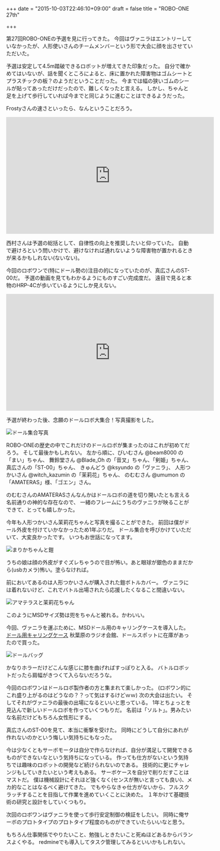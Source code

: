 +++
date = "2015-10-03T22:46:10+09:00"
draft = false
title = "ROBO-ONE 27th"

+++

第27回ROBO-ONEの予選を見に行ってきた。
今回はヴァニラはエントリーしていなかったが、人形使いさんのチームメンバーという形で大会に顔を出させていただいた。

予選は安定して4.5m踏破できるロボットが増えてきた印象だった。
自分で確かめてはいないが、話を聞くところによると、床に置かれた障害物はゴムシートとプラスチックの板？のようだということだった。
今までは幅の狭いゴムのシールが貼ってあっただけだったので、難しくなったと言える。
しかし、ちゃんと足を上げて歩行していれば今までと同じように進むことはできるようだった。

Frostyさんの速さといったら、なんということだろう。

<iframe width="560" height="315" src="https://www.youtube.com/embed/s81OgcZzpd4" frameborder="0" allowfullscreen></iframe>

西村さんは予選の総括として、自律性の向上を推奨したいと仰っていた。
自動で避けろという問いかけで、避けなければ通れないような障害物が置かれるときが来るかもしれない(ないない)。

今回のロボワンで(特にドール勢の)注目の的になっていたのが、真広さんのST-00だ。
予選の動画を見てもわかるようにものすごい完成度だ。
遠目で見ると本物のHRP-4Cが歩いているようにしか見えない。

<iframe width="560" height="315" src="https://www.youtube.com/embed/nc5T3ACm6hM" frameborder="0" allowfullscreen></iframe>

予選が終わった後、念願のドールロボ大集合！写真撮影をした。

![ドール集合写真](/images/2015/10/ドール集合写真.jpg "ドール集合写真")

ROBO-ONEの歴史の中でこれだけのドールロボが集まったのはこれが初めてだろう。
そして最後かもしれない。
左から順に、びいむさん @beam8000 の「まい」ちゃん、
舞鈴堂さん @Blade_Oh の「音叉」ちゃん、「剣姫」ちゃん、
真広さんの「ST-00」ちゃん、
きゅんどう @ksyundo の「ヴァニラ」、
人形つかいさん @witch_kazumin の「茉莉花」ちゃん、
のむむさん @umumon の「AMATERAS」様、「ゴエン」さん。

のむむさんのAMATERASさんなんかはドールロボの道を切り開いたとも言える名前通りの神的な存在なので、
一緒のフレームにうちのヴァニラが映ることができて、とっても嬉しかった。

今年も人形つかいさん茉莉花ちゃんと写真を撮ることができた。
前回は僕がドール外皮を付けていかなかったため1年ぶりだ。
ドール集合を呼びかけていただいて、大変良かったです。
いつもお世話になってます。

![まりかちゃんと鎧](/images/2015/10/まりかちゃんと鎧.jpg "まりかちゃんと鎧")

うちの娘は顔の外皮がすぐズレちゃうので目が怖い。あと眼球が銀色のままだから(usbカメラ)怖い。塗らなければ。

前においてあるのは人形つかいさんが購入された鎧ボトルカバー。
ヴァニラには着れないけど、これでバトル出場されたら応援したくなること間違いない。

![アマテラスと茉莉花ちゃん](/images/2015/10/アマテラスと茉莉花ちゃん.jpg "アマテラスと茉莉花ちゃん")

このようにMSDサイズ勢は兜をちゃんと被れる。かわいい。

今回、ヴァニラを運ぶために、MSDドール用のキャリングケースを導入した。
[ドール用キャリングケース](http://www.dollfiedream.tokyo/jp/dollfiedream/case.html/)
秋葉原のラジオ会館、ドールスポットに在庫があったので買った。

![ドールバッグ](/images/2015/10/ドールバッグ.jpg "ドールバッグ")

かなりホラーだけどこんな感じに膝を曲げればすっぽりと入る。
バトルロボットだったら肩幅がきつくて入らないだろうな。

今回のロボワンはドールロボ製作者の方と集まれて楽しかった。
(ロボワン的にこれ盛り上がるのはどうなの？？って気はするけどｗｗ)
次の大会は出たい。
そしてそれがヴァニラの最後の出場になるといいと思っている。
1年とちょっとを見込んで新しいドールロボを作っていくつもりだ。
名前は「ソルト」。男みたいな名前だけどもちろん女性形にする。

真広さんのST-00を見て、本当に衝撃を受けた。
同時にどうして自分にあれが作れないのかという悔しい気持ちにもなった。

今は少なくともサーボモータは自分で作らなければ、自分が満足して開発できるものができないなという気持ちになっている。
作っても仕方がないという気持ちでは趣味のロボットの開発など続けられないのである。
技術的に更にチャレンジもしていきたいという考えもある。
サーボケースを自分で削りだすことはマストだ。
僕は機械設計にそれほど強くなく(センスが無いと言っても良い)、メカ的なことはなるべく避けてきた。
でもやらなきゃ仕方がないから、フルスクラッチすることを目指して作業を進めていくことに決めた。
１年かけて基礎技術の研究と設計をしていくつもり。

次回のロボワンはヴァニラを使って歩行安定制御の検証をしたい。
同時に俺サーボのプロトタイプのプロトタイプ程度のものができていたらいいなと思う。

もちろん仕事関係でやりたいこと、勉強しときたいこと死ぬほどあるからバランスよくやる。
redmineでも導入してタスク管理してみるといいかもしれない。
